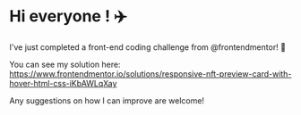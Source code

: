 # Hi everyone ! :airplane:

I've just completed a front-end coding challenge from @frontendmentor! 🎉

You can see my solution here: https://www.frontendmentor.io/solutions/responsive-nft-preview-card-with-hover-html-css-iKbAWLqXay

Any suggestions on how I can improve are welcome!
